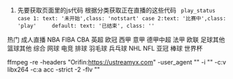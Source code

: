 

1. 先要获取页面里的js代码
    根据分类获取正在直播的这些代码
    `  play_status case 1: text: '未开始',class: 'notstart'
             case 2:text: '比赛中',class: 'play'    
              default: text: '已结束', class: '' `

热门 成人直播 NBA FIBA CBA 英超 欧冠 西甲 意甲 德甲中超 法甲 欧联 足球其他 篮球其他 综合  网球 电竞 排球 羽毛球 兵乓球 NHL NFL 亚冠 棒球 世界杯

ffmpeg -re -headers "Orifin:https://ustreamyx.com" -user_agent "" -i "" -c:v libx264 -c:a acc -strict -2 -flv ""